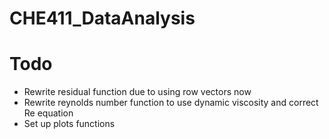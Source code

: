 # CHE411_DataAnalysis

# Todo
- Rewrite residual function due to using row vectors now
- Rewrite reynolds number function to use dynamic viscosity and correct Re equation
- Set up plots functions
